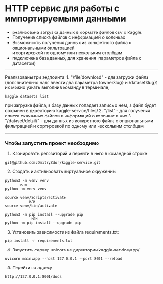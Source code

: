 # HTTP сервис для работы с импортируемыми данными

- реализована загрузка данных в формате файлов csv  с Kaggle.  
- Получение списка файлов с информацией о колонках  
- Возможность получения данных из конкретного файла с опциональными фильтрацией  
и сортировкой по одному или нескольким столбцам
- подключена база данных, для хранения (параметров файла с датасетом)
---
Реализованы три эндпоинта:
1. 
"/file/download"  -   для загрузки файла (дополнительно надо ввести два параметра {ownerSlug} и {datasetSlug})
их можно узнать выполнив команду в терминале, 
```
kaggle datasets list
```
при загрузке файла, в базу данных попадает запись о нем, а файл будет сохранен в директорию kaggle-service/files/
2.
"/list" - для получения списка скачанных файлов и информаций о колонках в них
3.
"/dataset/detail/" - для данных из конкретного файла с опциональными  
фильтрацией и сортировкой по одному или нескольким столбцам

___ 
### Чтобы запустить проект нeoбходимо

1. Клонировать репозиторий и перейти в него в командной строке

```
git@github.com:DmitryZdor/kaggle-service.git
```
2. Cоздать и активировать виртуальное окружение:

```
python3 -m venv venv     
       или     
python -m venv venv
```
```
source venv/Scripts/activate
           или 
source venv/bin/activate           
```
```
python3 -m pip install --upgrade pip
            или 
python -m pip install --upgrade pip
```
3. Установить зависимости из файла requirements.txt:

```
pip install -r requirements.txt
```
4. Запустить сервер unicorn из директории kaggle-service/app/
```
uvicorn main:app --host 127.0.0.1 --port 8001 --reload
```
5. Перейти по адресу  

```
http://127.0.0.1:8001/docs
```
